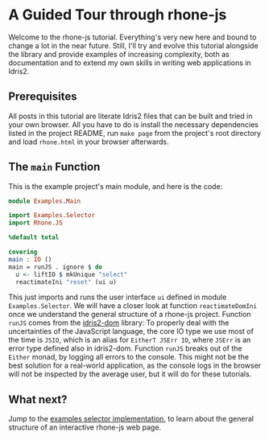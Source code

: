 # A Guided Tour through rhone-js

Welcome to the rhone-js tutorial. Everything's very new here and
bound to change a lot in the near future. Still, I'll try and evolve
this tutorial alongside the library and provide examples of
increasing complexity, both as documentation and to extend
my own skills in writing web applications in Idris2.

## Prerequisites

All posts in this tutorial are literate Idris2 files that
can be built and tried in your own browser. All you have to do
is install the necessary dependencies listed in the project
README, run `make page` from the project's root directory and
load `rhone.html` in your browser afterwards.

## The `main` Function

This is the example project's main module, and here is
the code:

```idris
module Examples.Main

import Examples.Selector
import Rhone.JS

%default total

covering
main : IO ()
main = runJS . ignore $ do
  u <- liftIO $ mkUnique "select"
  reactimateIni "reset" (ui u)
```

This just imports and runs the user interface `ui` defined in module
`Examples.Selector`. We will have a closer
look at function `reactimateDomIni` once we understand the general
structure of a rhone-js project. Function `runJS` comes from
the [idris2-dom](https://github.com/stefan-hoeck/idris2-dom)
library: To properly deal with the uncertainties of the
JavaScript language, the core IO type we use most of the time
is `JSIO`, which is an alias for `EitherT JSErr IO`, where
`JSErr` is an error type defined also in idris2-dom.
Function `runJS` breaks out of the `Either` monad, by logging
all errors to the console. This might not be the best solution for a
real-world application, as the console logs in the browser
will not be inspected by the average user, but it will do
for these tutorials.

## What next?

Jump to the [examples selector implementation](Selector.md), to learn about the
general structure of an interactive rhone-js web page.

<!-- vi: filetype=idris2:syntax=markdown
-->
